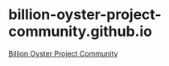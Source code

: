 # billion-oyster-project-community.github.io

<a href="billion-oyster-project-community.github.io">Billion Oyster Project Community</a>
